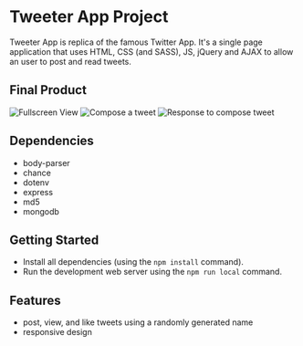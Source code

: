 # Tweeter App Project

Tweeter App is replica of the famous Twitter App.  It's a single page application that uses HTML, CSS (and SASS), JS, jQuery and AJAX to allow an user to post and read tweets.

## Final Product

![Fullscreen View]()
![Compose a tweet]()
![Response to compose tweet]()

## Dependencies
  - body-parser
  - chance
  - dotenv
  - express
  - md5
  - mongodb

## Getting Started

- Install all dependencies (using the `npm install` command).
- Run the development web server using the `npm run local` command.

## Features

- post, view, and like tweets using a randomly generated name
- responsive design